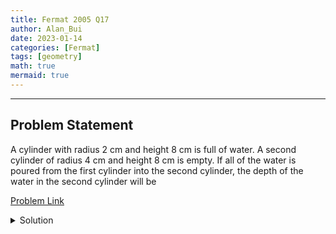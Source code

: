 ```yaml
---
title: Fermat 2005 Q17    
author: Alan_Bui    
date: 2023-01-14
categories: [Fermat]
tags: [geometry]
math: true    
mermaid: true  
---
```


---
## Problem Statement

A cylinder with radius 2 cm and height 8 cm is full of water. A second cylinder of radius 4 cm and height 8 cm is empty. If all of the water is poured from the first cylinder into the second cylinder, the depth of the water in the second cylinder will be

[Problem Link](https://cemc.uwaterloo.ca/contests/past_contests/2005/2005FermatContest.pdf)

<details>
<summary> Solution </summary>

$$\text{Cylinder 1: } r = 2, h = 8, V = \pi \times r^2 \times h = 32\pi$$

$$\text{Cylinder 2: } r = 4, h = ?, V = 32\pi$$

$$\pi \times r^2 \times h = 32\pi$$

$$4^2 \times h = 32 \implies h = 2$$

</details>